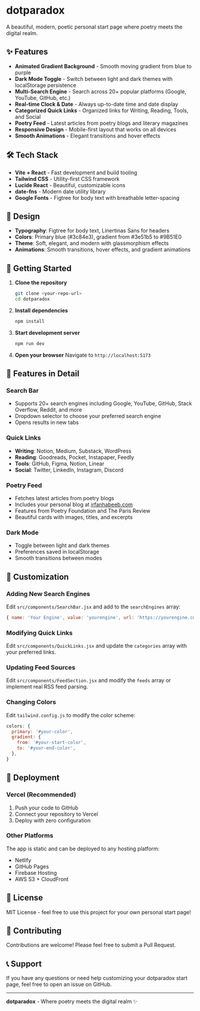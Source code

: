 # dotparadox

A beautiful, modern, poetic personal start page where poetry meets the digital realm.

## ✨ Features

- **Animated Gradient Background** - Smooth moving gradient from blue to purple
- **Dark Mode Toggle** - Switch between light and dark themes with localStorage persistence
- **Multi-Search Engine** - Search across 20+ popular platforms (Google, YouTube, GitHub, etc.)
- **Real-time Clock & Date** - Always up-to-date time and date display
- **Categorized Quick Links** - Organized links for Writing, Reading, Tools, and Social
- **Poetry Feed** - Latest articles from poetry blogs and literary magazines
- **Responsive Design** - Mobile-first layout that works on all devices
- **Smooth Animations** - Elegant transitions and hover effects

## 🛠 Tech Stack

- **Vite + React** - Fast development and build tooling
- **Tailwind CSS** - Utility-first CSS framework
- **Lucide React** - Beautiful, customizable icons
- **date-fns** - Modern date utility library
- **Google Fonts** - Figtree for body text with breathable letter-spacing

## 🎨 Design

- **Typography**: Figtree for body text, Linertinas Sans for headers
- **Colors**: Primary blue (#3c84e3), gradient from #3e51b5 to #9B51E0
- **Theme**: Soft, elegant, and modern with glassmorphism effects
- **Animations**: Smooth transitions, hover effects, and gradient animations

## 🚀 Getting Started

1. **Clone the repository**
   ```bash
   git clone <your-repo-url>
   cd dotparadox
   ```

2. **Install dependencies**
   ```bash
   npm install
   ```

3. **Start development server**
   ```bash
   npm run dev
   ```

4. **Open your browser**
   Navigate to `http://localhost:5173`

## 📱 Features in Detail

### Search Bar
- Supports 20+ search engines including Google, YouTube, GitHub, Stack Overflow, Reddit, and more
- Dropdown selector to choose your preferred search engine
- Opens results in new tabs

### Quick Links
- **Writing**: Notion, Medium, Substack, WordPress
- **Reading**: Goodreads, Pocket, Instapaper, Feedly
- **Tools**: GitHub, Figma, Notion, Linear
- **Social**: Twitter, LinkedIn, Instagram, Discord

### Poetry Feed
- Fetches latest articles from poetry blogs
- Includes your personal blog at [irfanhabeeb.com](https://irfanhabeeb.com/)
- Features from Poetry Foundation and The Paris Review
- Beautiful cards with images, titles, and excerpts

### Dark Mode
- Toggle between light and dark themes
- Preferences saved in localStorage
- Smooth transitions between modes

## 🎯 Customization

### Adding New Search Engines
Edit `src/components/SearchBar.jsx` and add to the `searchEngines` array:

```javascript
{ name: 'Your Engine', value: 'yourengine', url: 'https://yourengine.com/search?q=' }
```

### Modifying Quick Links
Edit `src/components/QuickLinks.jsx` and update the `categories` array with your preferred links.

### Updating Feed Sources
Edit `src/components/FeedSection.jsx` and modify the `feeds` array or implement real RSS feed parsing.

### Changing Colors
Edit `tailwind.config.js` to modify the color scheme:

```javascript
colors: {
  primary: '#your-color',
  gradient: {
    from: '#your-start-color',
    to: '#your-end-color',
  },
}
```

## 🚀 Deployment

### Vercel (Recommended)
1. Push your code to GitHub
2. Connect your repository to Vercel
3. Deploy with zero configuration

### Other Platforms
The app is static and can be deployed to any hosting platform:
- Netlify
- GitHub Pages
- Firebase Hosting
- AWS S3 + CloudFront

## 📄 License

MIT License - feel free to use this project for your own personal start page!

## 🤝 Contributing

Contributions are welcome! Please feel free to submit a Pull Request.

## 📞 Support

If you have any questions or need help customizing your dotparadox start page, feel free to open an issue on GitHub.

---

**dotparadox** - Where poetry meets the digital realm ✨
